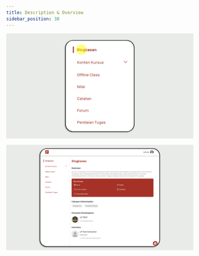 ```yaml
---
title: Description & Overview
sidebar_position: 38
---
```



![](/img/description-skills_ins-indo-1.png)

![](/img/description-skills_ins-indo-2.png)
